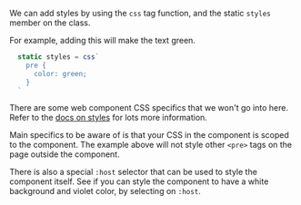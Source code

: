 We can add styles by using the `css` tag function, and the static `styles` member on the class.

For example, adding this will make the text green.
```ts
  static styles = css`
    pre {
      color: green;
    }
  `
```

There are some web component CSS specifics that we won't go into here. Refer to the [docs on styles](https://lit.dev/docs/components/styles/) for lots more information.

Main specifics to be aware of is that your CSS in the component is scoped to the component. The example above will not style other `<pre>` tags on the page outside the component.

There is also a special `:host` selector that can be used to style the component itself. See if you can style the component to have a white background and violet color, by selecting on `:host`.
